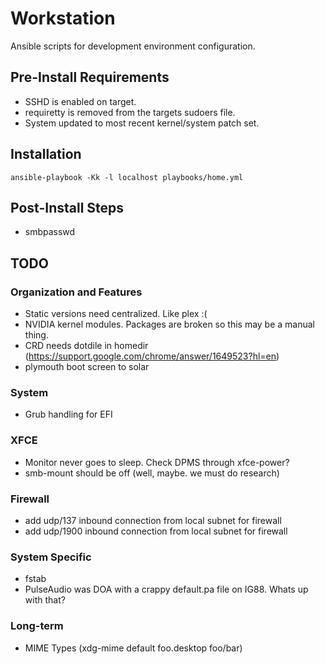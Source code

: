Workstation
===========

Ansible scripts for development environment configuration.

## Pre-Install Requirements 
* SSHD is enabled on target.
* requiretty is removed from the targets sudoers file.
* System updated to most recent kernel/system patch set.

## Installation
``ansible-playbook -Kk -l localhost playbooks/home.yml``

## Post-Install Steps
* smbpasswd

## TODO
### Organization and Features
* Static versions need centralized. Like plex :(
* NVIDIA kernel modules. Packages are broken so this may be a manual thing.
* CRD needs dotdile in homedir (https://support.google.com/chrome/answer/1649523?hl=en)
* plymouth boot screen to solar

### System
* Grub handling for EFI

### XFCE
* Monitor never goes to sleep. Check DPMS through xfce-power?
* smb-mount should be off (well, maybe. we must do research)

### Firewall
* add udp/137 inbound connection from local subnet for firewall
* add udp/1900 inbound connection from local subnet for firewall

### System Specific
* fstab
* PulseAudio was DOA with a crappy default.pa file on IG88. Whats up with that?

### Long-term
* MIME Types (xdg-mime default foo.desktop foo/bar)
